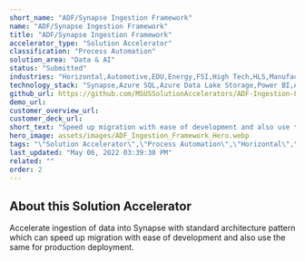 ```yaml
---
short_name: "ADF/Synapse Ingestion Framework"
name: "ADF/Synapse Ingestion Framework"
title: "ADF/Synapse Ingestion Framework"
accelerator_type: "Solution Accelerator"
classification: "Process Automation"
solution_area: "Data & AI"
status: "Submitted"
industries: "Horizontal,Automotive,EDU,Energy,FSI,High Tech,HLS,Manufacturing,Media and Entertainment,Professional Services,Retail,SLG"
technology_stack: "Synapse,Azure SQL,Azure Data Lake Storage,Power BI,Azure Data Factory"
github_url: https://github.com/MSUSSolutionAccelerators/ADF-Ingestion-Framework-Solution-Accelerator
demo_url: 
customer_overview_url: 
customer_deck_url: 
short_text: "Speed up migration with ease of development and also use the same for production deployment. "
hero_image: assets/images/ADF_Ingestion_Framework_Hero.webp
tags: "\"Solution Accelerator\",\"Process Automation\",\"Horizontal\",\"Automotive\",\"EDU\",\"Energy\",\"FSI\",\"High Tech\",\"HLS\",\"Manufacturing\",\"Media and Entertainment\",\"Professional Services\",\"Retail\",\"SLG\",\"Synapse\",\"Azure SQL\",\"Azure Data Lake Storage\",\"Power BI\",\"Azure Data Factory\",\"Data & AI\""
last_updated: "May 06, 2022 03:39:30 PM"
related: ""
order: 2
---
```

## About this Solution Accelerator

Accelerate ingestion of data into Synapse with standard architecture pattern which can speed up migration with ease of development and also use the same for production deployment. 